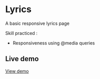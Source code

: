 # Lyrics
A basic responsive lyrics page

Skill practiced :

* Responsiveness using @media queries


## Live demo

[View demo](https://patriciamasioni.github.io/Lyrics-page/)
